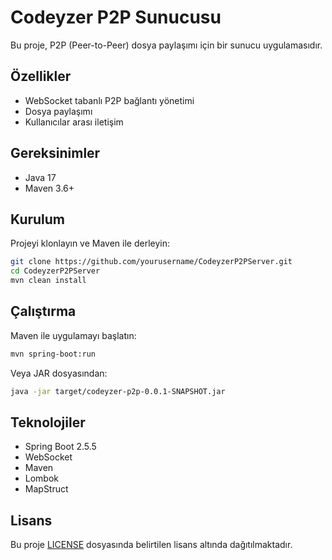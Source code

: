 # Codeyzer P2P Sunucusu

Bu proje, P2P (Peer-to-Peer) dosya paylaşımı için bir sunucu uygulamasıdır.

## Özellikler

- WebSocket tabanlı P2P bağlantı yönetimi
- Dosya paylaşımı
- Kullanıcılar arası iletişim

## Gereksinimler

- Java 17
- Maven 3.6+

## Kurulum

Projeyi klonlayın ve Maven ile derleyin:

```bash
git clone https://github.com/yourusername/CodeyzerP2PServer.git
cd CodeyzerP2PServer
mvn clean install
```

## Çalıştırma

Maven ile uygulamayı başlatın:

```bash
mvn spring-boot:run
```

Veya JAR dosyasından:

```bash
java -jar target/codeyzer-p2p-0.0.1-SNAPSHOT.jar
```

## Teknolojiler

- Spring Boot 2.5.5
- WebSocket
- Maven
- Lombok
- MapStruct

## Lisans

Bu proje [LICENSE](LICENSE) dosyasında belirtilen lisans altında dağıtılmaktadır. 